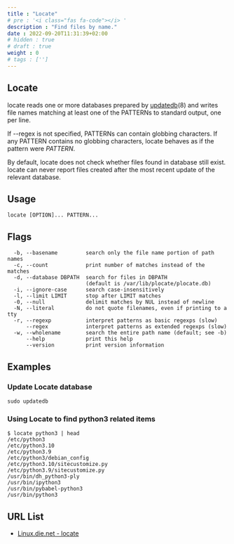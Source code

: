 ```yaml
---
title : "Locate"
# pre : '<i class="fas fa-code"></i> '
description : "Find files by name."
date : 2022-09-20T11:31:39+02:00
# hidden : true
# draft : true
weight : 0
# tags : ['']
---
```


## Locate

locate reads one or more databases prepared by [updatedb](https://linux.die.net/man/8/updatedb)(8) and writes file names matching at least one of the PATTERNs to standard output, one per line.

If --regex is not specified, PATTERNs can contain globbing characters. If any PATTERN contains no globbing characters, locate behaves as if the pattern were *PATTERN*.

By default, locate does not check whether files found in database still exist. locate can never report files created after the most recent update of the relevant database.

## Usage

```plain
locate [OPTION]... PATTERN...
```

## Flags

```plain
  -b, --basename         search only the file name portion of path names
  -c, --count            print number of matches instead of the matches
  -d, --database DBPATH  search for files in DBPATH
                         (default is /var/lib/plocate/plocate.db)
  -i, --ignore-case      search case-insensitively
  -l, --limit LIMIT      stop after LIMIT matches
  -0, --null             delimit matches by NUL instead of newline
  -N, --literal          do not quote filenames, even if printing to a tty
  -r, --regexp           interpret patterns as basic regexps (slow)
      --regex            interpret patterns as extended regexps (slow)
  -w, --wholename        search the entire path name (default; see -b)
      --help             print this help
      --version          print version information
```

## Examples

### Update Locate database

```plain
sudo updatedb
```

### Using Locate to find python3 related items

```plain
$ locate python3 | head
/etc/python3
/etc/python3.10
/etc/python3.9
/etc/python3/debian_config
/etc/python3.10/sitecustomize.py
/etc/python3.9/sitecustomize.py
/usr/bin/dh_python3-ply
/usr/bin/ipython3
/usr/bin/pybabel-python3
/usr/bin/python3
```

## URL List

* [Linux.die.net - locate](https://linux.die.net/man/1/locate)
